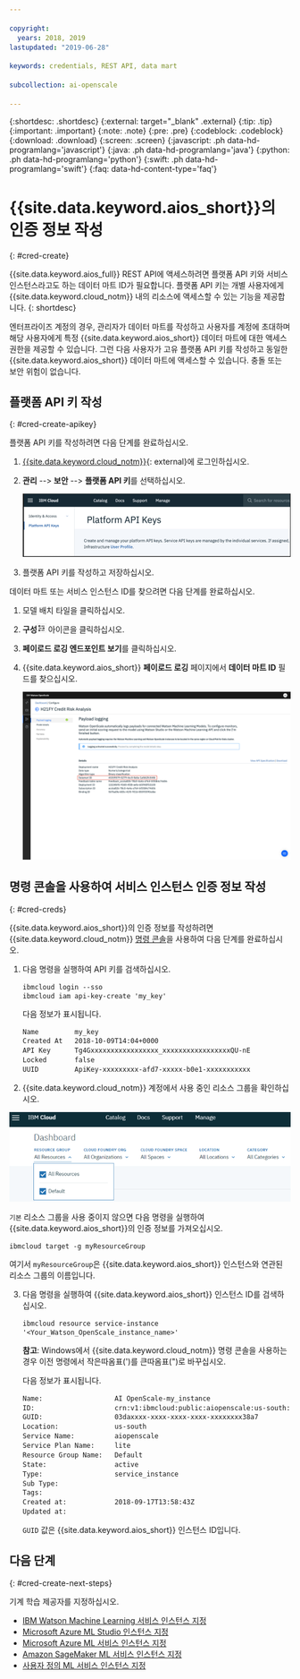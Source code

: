 ```yaml
---

copyright:
  years: 2018, 2019
lastupdated: "2019-06-28"

keywords: credentials, REST API, data mart

subcollection: ai-openscale

---
```


{:shortdesc: .shortdesc}
{:external: target="_blank" .external}
{:tip: .tip}
{:important: .important}
{:note: .note}
{:pre: .pre}
{:codeblock: .codeblock}
{:download: .download}
{:screen: .screen}
{:javascript: .ph data-hd-programlang='javascript'}
{:java: .ph data-hd-programlang='java'}
{:python: .ph data-hd-programlang='python'}
{:swift: .ph data-hd-programlang='swift'}
{:faq: data-hd-content-type='faq'}

# {{site.data.keyword.aios_short}}의 인증 정보 작성
{: #cred-create}

{{site.data.keyword.aios_full}} REST API에 액세스하려면 플랫폼 API 키와 서비스 인스턴스라고도 하는 데이터 마트 ID가 필요합니다. 플랫폼 API 키는 개별 사용자에게 {{site.data.keyword.cloud_notm}} 내의 리소스에 액세스할 수 있는 기능을 제공합니다.
{: shortdesc}

엔터프라이즈 계정의 경우, 관리자가 데이터 마트를 작성하고 사용자를 계정에 초대하며 해당 사용자에게 특정 {{site.data.keyword.aios_short}} 데이터 마트에 대한 액세스 권한을 제공할 수 있습니다. 그런 다음 사용자가 고유 플랫폼 API 키를 작성하고 동일한 {{site.data.keyword.aios_short}} 데이터 마트에 액세스할 수 있습니다. 충돌 또는 보안 위험이 없습니다.

## 플랫폼 API 키 작성
{: #cred-create-apikey}

플랫폼 API 키를 작성하려면 다음 단계를 완료하십시오.

1. [{{site.data.keyword.cloud_notm}}](https://{DomainName}){: external}에 로그인하십시오.

2. **관리** --> **보안** --> **플랫폼 API 키**를 선택하십시오. 

    ![플랫폼 API 키](images/cred-api-key.png)

3. 플랫폼 API 키를 작성하고 저장하십시오.

데이터 마트 또는 서비스 인스턴스 ID를 찾으려면 다음 단계를 완료하십시오.

1. 모델 배치 타일을 클릭하십시오. 
2. **구성**![구성 아이콘](images/configure-deployment-button.png) 아이콘을 클릭하십시오. 
3. **페이로드 로깅 엔드포인트 보기**를 클릭하십시오. 
4. {{site.data.keyword.aios_short}} **페이로드 로깅** 페이지에서 **데이터 마트 ID** 필드를 찾으십시오. 

    ![데이터 마트 ID](images/data-mart-id.png)

## 명령 콘솔을 사용하여 서비스 인스턴스 인증 정보 작성
{: #cred-creds}

{{site.data.keyword.aios_short}}의 인증 정보를 작성하려면 {{site.data.keyword.cloud_notm}} [명령 콘솔](/docs/cli?topic=cloud-cli-ibmcloud-cli)을 사용하여 다음 단계를 완료하십시오.

1. 다음 명령을 실행하여 API 키를 검색하십시오.

    ```curl
    ibmcloud login --sso
    ibmcloud iam api-key-create 'my_key'
    ```

    다음 정보가 표시됩니다.

    ```bash
    Name         my_key
    Created At   2018-10-09T14:04+0000
    API Key      Tg4Gxxxxxxxxxxxxxxxxx_xxxxxxxxxxxxxxxxxQU-nE
    Locked       false
    UUID         ApiKey-xxxxxxxxx-afd7-xxxxx-b0e1-xxxxxxxxxxx
    ```
2. {{site.data.keyword.cloud_notm}} 계정에서 사용 중인 리소스 그룹을 확인하십시오.

  ![클라우드의 리소스 그룹](images/cloud-resource.png)

  `기본` 리소스 그룹을 사용 중이지 않으면 다음 명령을 실행하여 {{site.data.keyword.aios_short}}의 인증 정보를 가져오십시오.

   ```curl
   ibmcloud target -g myResourceGroup
   ```

  여기서 `myResourceGroup`은 {{site.data.keyword.aios_short}} 인스턴스와 연관된 리소스 그룹의 이름입니다.

3. 다음 명령을 실행하여 {{site.data.keyword.aios_short}} 인스턴스 ID를 검색하십시오.

    ```curl
    ibmcloud resource service-instance '<Your_Watson_OpenScale_instance_name>'
    ```
    **참고**: Windows에서 {{site.data.keyword.cloud_notm}} 명령 콘솔을 사용하는 경우 이전 명령에서 작은따옴표(')를 큰따옴표(")로 바꾸십시오.

    다음 정보가 표시됩니다.

    ```bash
    Name:                  AI OpenScale-my_instance
    ID:                    crn:v1:ibmcloud:public:aiopenscale:us-south:a/c2f2xxxxxxxxxxxx867::
    GUID:                  03daxxxx-xxxx-xxxx-xxxx-xxxxxxxx38a7
    Location:              us-south
    Service Name:          aiopenscale
    Service Plan Name:     lite
    Resource Group Name:   Default
    State:                 active
    Type:                  service_instance
    Sub Type:
    Tags:
    Created at:            2018-09-17T13:58:43Z
    Updated at:
    ```

    `GUID` 값은 {{site.data.keyword.aios_short}} 인스턴스 ID입니다.
        
## 다음 단계
{: #cred-create-next-steps}

기계 학습 제공자를 지정하십시오.

- [IBM Watson Machine Learning 서비스 인스턴스 지정](https://test.cloud.ibm.com/docs/services/ai-openscale?topic=ai-openscale-wml-connect)
- [Microsoft Azure ML Studio 인스턴스 지정](https://test.cloud.ibm.com/docs/services/ai-openscale?topic=ai-openscale-connect-azure)
- [Microsoft Azure ML 서비스 인스턴스 지정](https://test.cloud.ibm.com/docs/services/ai-openscale?topic=ai-openscale-connect-azureservice)
- [Amazon SageMaker ML 서비스 인스턴스 지정](https://test.cloud.ibm.com/docs/services/ai-openscale?topic=ai-openscale-csm-connect)
- [사용자 정의 ML 서비스 인스턴스 지정](https://test.cloud.ibm.com/docs/services/ai-openscale?topic=ai-openscale-co-connect)
